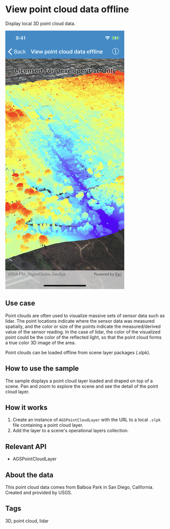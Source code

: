 # View point cloud data offline

Display local 3D point cloud data.

![View point cloud data offline sample](view-point-cloud-data.png)

## Use case

Point clouds are often used to visualize massive sets of sensor data such as lidar. The point locations indicate where the sensor data was measured spatially, and the color or size of the points indicate the measured/derived value of the sensor reading. In the case of lidar, the color of the visualized point could be the color of the reflected light, so that the point cloud forms a true color 3D image of the area.

Point clouds can be loaded offline from scene layer packages (.slpk).

## How to use the sample

The sample displays a point cloud layer loaded and draped on top of a scene. Pan and zoom to explore the scene and see the detail of the point cloud layer.

## How it works

1. Create an instance of `AGSPointCloudLayer` with the URL to a local `.slpk` file containing a point cloud layer.
2. Add the layer to a scene's operational layers collection.

## Relevant API

* AGSPointCloudLayer

## About the data

This point cloud data comes from Balboa Park in San Diego, California. Created and provided by USGS.

## Tags

3D, point cloud, lidar
